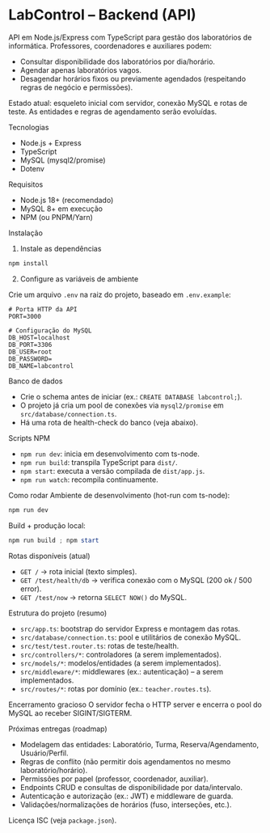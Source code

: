 LabControl – Backend (API)
================================================

API em Node.js/Express com TypeScript para gestão dos laboratórios de informática. Professores, coordenadores e auxiliares podem:

- Consultar disponibilidade dos laboratórios por dia/horário.
- Agendar apenas laboratórios vagos.
- Desagendar horários fixos ou previamente agendados (respeitando regras de negócio e permissões).

Estado atual: esqueleto inicial com servidor, conexão MySQL e rotas de teste. As entidades e regras de agendamento serão evoluídas.

Tecnologias
- Node.js + Express
- TypeScript
- MySQL (mysql2/promise)
- Dotenv

Requisitos
- Node.js 18+ (recomendado)
- MySQL 8+ em execução
- NPM (ou PNPM/Yarn)

Instalação
1) Instale as dependências

```powershell
npm install
```

2) Configure as variáveis de ambiente

Crie um arquivo `.env` na raiz do projeto, baseado em `.env.example`:

```env
# Porta HTTP da API
PORT=3000

# Configuração do MySQL
DB_HOST=localhost
DB_PORT=3306
DB_USER=root
DB_PASSWORD=
DB_NAME=labcontrol
```

Banco de dados
- Crie o schema antes de iniciar (ex.: `CREATE DATABASE labcontrol;`).
- O projeto já cria um pool de conexões via `mysql2/promise` em `src/database/connection.ts`.
- Há uma rota de health-check do banco (veja abaixo).

Scripts NPM
- `npm run dev`: inicia em desenvolvimento com ts-node.
- `npm run build`: transpila TypeScript para `dist/`.
- `npm start`: executa a versão compilada de `dist/app.js`.
- `npm run watch`: recompila continuamente.

Como rodar
Ambiente de desenvolvimento (hot-run com ts-node):

```powershell
npm run dev
```

Build + produção local:

```powershell
npm run build ; npm start
```

Rotas disponíveis (atual)
- `GET /` → rota inicial (texto simples).
- `GET /test/health/db` → verifica conexão com o MySQL (200 ok / 500 error).
- `GET /test/now` → retorna `SELECT NOW()` do MySQL.

Estrutura do projeto (resumo)
- `src/app.ts`: bootstrap do servidor Express e montagem das rotas.
- `src/database/connection.ts`: pool e utilitários de conexão MySQL.
- `src/test/test.router.ts`: rotas de teste/health.
- `src/controllers/*`: controladores (a serem implementados).
- `src/models/*`: modelos/entidades (a serem implementados).
- `src/middleware/*`: middlewares (ex.: autenticação) – a serem implementados.
- `src/routes/*`: rotas por domínio (ex.: `teacher.routes.ts`).

Encerramento gracioso
O servidor fecha o HTTP server e encerra o pool do MySQL ao receber SIGINT/SIGTERM.

Próximas entregas (roadmap)
- Modelagem das entidades: Laboratório, Turma, Reserva/Agendamento, Usuário/Perfil.
- Regras de conflito (não permitir dois agendamentos no mesmo laboratório/horário).
- Permissões por papel (professor, coordenador, auxiliar).
- Endpoints CRUD e consultas de disponibilidade por data/intervalo.
- Autenticação e autorização (ex.: JWT) e middleware de guarda.
- Validações/normalizações de horários (fuso, interseções, etc.).

Licença
ISC (veja `package.json`).
